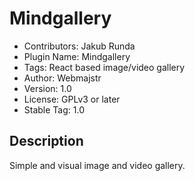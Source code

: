 #  Mindgallery

- Contributors: Jakub Runda
- Plugin Name: Mindgallery
- Tags: React based image/video gallery
- Author: Webmajstr
- Version: 1.0
- License: GPLv3 or later
- Stable Tag: 1.0


## Description

Simple and visual image and video gallery.

